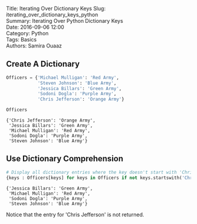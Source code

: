 Title: Iterating Over Dictionary Keys 
Slug: iterating_over_dictionary_keys_python  
Summary: Iterating Over Python Dictionary Keys  
Date: 2016-09-06 12:00  
Category: Python  
Tags: Basics  
Authors: Samira Ouaaz

## Create A Dictionary


```python
Officers = {'Michael Mulligan': 'Red Army',
            'Steven Johnson': 'Blue Army',
            'Jessica Billars': 'Green Army',
            'Sodoni Dogla': 'Purple Army',
            'Chris Jefferson': 'Orange Army'}
```


```python
Officers
```




    {'Chris Jefferson': 'Orange Army',
     'Jessica Billars': 'Green Army',
     'Michael Mulligan': 'Red Army',
     'Sodoni Dogla': 'Purple Army',
     'Steven Johnson': 'Blue Army'}



## Use Dictionary Comprehension


```python
# Display all dictionary entries where the key doesn't start with 'Chris'
{keys : Officers[keys] for keys in Officers if not keys.startswith('Chris')}
```




    {'Jessica Billars': 'Green Army',
     'Michael Mulligan': 'Red Army',
     'Sodoni Dogla': 'Purple Army',
     'Steven Johnson': 'Blue Army'}



Notice that the entry for 'Chris Jefferson' is not returned.
